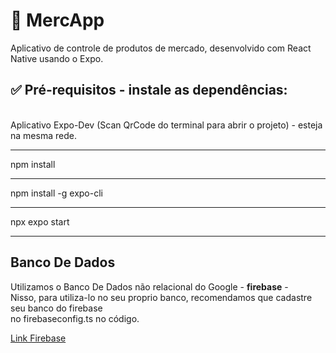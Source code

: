 # 📱 MercApp

Aplicativo de controle de produtos de mercado, desenvolvido com React Native usando o Expo.

## ✅ Pré-requisitos - instale as dependências: 
  <br>
  Aplicativo Expo-Dev (Scan QrCode do terminal para abrir o projeto) - esteja na mesma rede.
  <hr>
  npm install
  <hr>
  npm install -g expo-cli
  <hr>
  npx expo start
  <hr>
  
  ## Banco De Dados

  Utilizamos o Banco De Dados não relacional do Google - <strong>firebase</strong> - <br>
  Nisso, para utiliza-lo no seu proprio banco, recomendamos que cadastre seu banco do firebase <br>
  no firebaseconfig.ts no código.
  
  <a href="https://firebase.google.com/?hl=pt-br" alt="link-firebase">Link Firebase</a>